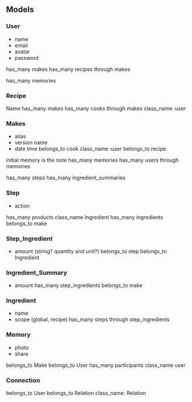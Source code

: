 ## Models

### User
  * name
  * email
  * avatar
  * password

has_many makes
has_many recipes through makes

has_many memories
### Recipe
  Name
  has_many makes
  has_many cooks through makes class_name :user

### Makes
- alias
- version name
- date time
belongs_to cook class_name :user
belongs_to recipe

initial memory is the note
has_many memories
has_many users through memories

has_many steps
has_many ingredient_summaries

### Step
  - action

has_many products class_name Ingredient
has_many ingredients
belongs_to make

### Step_Ingredient
  * amount (string? quantity and unit?)
  belongs_to step
  belongs_to Ingredient

### Ingredient_Summary
  * amount
  has_many step_ingredients
  belongs_to make

### Ingredient
  * name
  * scope (global, recipe)
has_many steps through step_ingredients

### Memory
 * photo
 * share

belongs_to Make
belongs_to User
has_many participants class_name user

### Connection
  belongs_to User
  belongs_to Relation class_name: Relation

